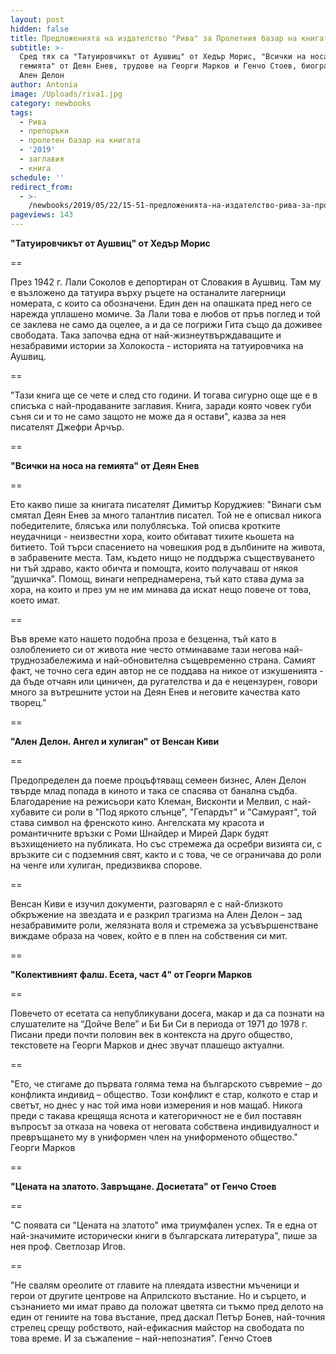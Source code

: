 ```yaml
---
layout: post
hidden: false
title: Предложенията на издателство "Рива" за Пролетния базар на книгата 2019
subtitle: >-
  Сред тях са "Татуировчикът от Аушвиц" от Хедър Морис, "Всички на носа на
  гемията" от Деян Енев, трудове на Георги Марков и Генчо Стоев, биография на
  Ален Делон
author: Antonia
image: /Uploads/riva1.jpg
category: newbooks
tags:
  - Рива
  - препоръки
  - пролетен базар на книгата
  - '2019'
  - заглавия
  - книга
schedule: ''
redirect_from:
  - >-
    /newbooks/2019/05/22/15-51-предложенията-на-издателство-рива-за-пролетния-базар-на-книгата-2019
pageviews: 143
---
```

**"Татуировчикът от Аушвиц" от Хедър Морис**

\==

През 1942 г. Лали Соколов е депортиран от Словакия в Аушвиц. Там му е възложено да татуира върху ръцете на останалите лагерници номерата, с които са обозначени. Един ден на опашката пред него се нарежда уплашено момиче. За Лали това е любов от пръв поглед и той се заклева не само да оцелее, а и да се погрижи Гита също да доживее свободата. Така започва една от най-жизнеутвърждаващите и незабравими истории за Холокоста - историята на татуировчика на Аушвиц.

\==

"Тази книга ще се чете и след сто години. И тогава сигурно още ще е в списъка с най-продаваните заглавия. Книга, заради която човек губи съня си и то не само защото не може да я остави", казва за нея писателят Джефри Арчър.

\==

**"Всички на носа на гемията" от Деян Енев**

\==

Ето какво пише за книгата писателят Димитър Коруджиев: "Винаги съм смятал Деян Енев за много талантлив писател. Той не е описвал никога победителите, блясъка или полублясъка. Той описва кротките неудачници - неизвестни хора, които обитават тихите кьошета на битието. Той търси спасението на човешкия род в дълбините на живота, в забравените места. Там, където нищо не поддържа съществуването ни тъй здраво, както обичта и помощта, които получаваш от някоя “душичка”. Помощ, винаги непреднамерена, тъй като става дума за хора, на които и през ум не им минава да искат нещо повече от това, което имат. 

\==

Във време като нашето подобна проза е безценна, тъй като в озлоблението си от живота ние често отминаваме тази негова най-труднозабележима и най-обновителна същевременно страна. Самият факт, че точно сега един автор не се поддава на никое от изкушенията - да бъде отчаян или циничен, да ругателства и да е нецензурен, говори много за вътрешните устои на Деян Енев и неговите качества като творец."

\==

**"Ален Делон. Ангел и хулиган" от Венсан Киви**

\==

Предопределен да поеме процъфтяващ семеен бизнес, Ален Делон твърде млад попада в киното и така се спасява от банална съдба. Благодарение на режисьори като Клеман, Висконти и Мелвил, с най-хубавите си роли в "Под яркото слънце", "Гепардът" и "Самураят", той става символ на френското кино. Ангелската му красота и романтичните връзки с Роми Шнайдер и Мирей Дарк будят възхищението на публиката. Но със стремежа да осребри визията си, с връзките си с подземния свят, както и с това, че се ограничава до роли на ченге или хулиган, предизвиква спорове.

\==

Венсан Киви е изучил документи, разговарял е с най-близкото обкръжение на звездата и е разкрил трагизма на Ален Делон – зад незабравимите роли, желязната воля и стремежа за усъвършенстване виждаме образа на човек, който е в плен на собствения си мит.

\==

**"Колективният фалш. Есета, част 4" от Георги Марков**

\==

Повечето от есетата са непубликувани досега, макар и да са познати на слушателите на “Дойче Веле” и Би Би Си в периода от 1971 до 1978 г. Писани преди почти половин век в контекста на друго общество, текстовете на Георги Марков и днес звучат плашещо актуални.

\==

"Ето, че стигаме до първата голяма тема на българското съвремие – до конфликта индивид – общество. Този конфликт е стар, колкото е стар и светът, но днес у нас той има нови измерения и нов мащаб. Никога преди с такава крещяща яснота и категоричност не е бил поставян въпросът за отказа на човека от неговата собствена индивидуалност и превръщането му в униформен член на униформеното общество." Георги Марков

\==

**"Цената на златото. Завръщане. Досиетата" от Генчо Стоев**

\==

"С появата си "Цената на златото" има триумфален успех. Тя е една от най-значимите исторически книги в българската литература", пише за нея проф. Светлозар Игов.

\== 

"Не свалям ореолите от главите на плеядата известни мъченици и герои от другите центрове на Априлското въстание. Но и сърцето, и съзнанието ми имат право да положат цветята си тъкмо пред делото на един от гениите на това въстание, пред даскал Петър Бонев, най-точния стрелец срещу робството, най-ефикасния майстор на свободата по това време. И за съжаление – най-непознатия". Генчо Стоев
